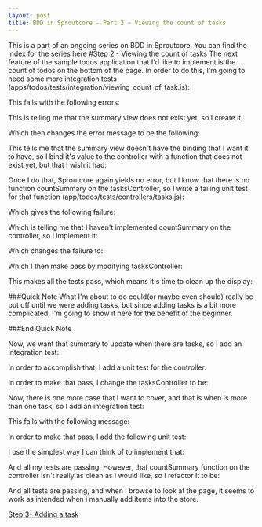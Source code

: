 ```yaml
---
layout: post
title: BDD in Sproutcore - Part 2 ~ Viewing the count of tasks
---
```

This is a part of an ongoing series on BDD in Sproutcore. You can find the index for the series [here](/2010/01/10/bdd-in-sproutcore-intro.html)
#Step 2 - Viewing the count of tasks
The next feature of the sample todos application that I'd like to implement is the count of todos on the bottom of the page. In order to do this, I'm going to need some more integration tests (apps/todos/tests/integration/viewing_count_of_task.js):

<script src="https://gist.github.com/773028.js"> </script>

This fails with the following errors:

<script src="https://gist.github.com/773034.js"> </script>

This is telling me that the summary view does not exist yet, so I create it:

<script src="https://gist.github.com/773050.js"> </script>

Which then changes the error message to be the following:

<script src="https://gist.github.com/773226.js"> </script>

This tells me that the summary view doesn't have the binding that I want it to have, so I bind it's value to the controller with a function that does not exist yet, but that I wish it had:

<script src="https://gist.github.com/773059.js"> </script>

Once I do that, Sproutcore again yields no error, but I know that there is no function countSummary on the tasksController, so I write a failing unit test for that function (app/todos/tests/controllers/tasks.js):

<script src="https://gist.github.com/773072.js"> </script>

Which gives the following failure:

<script src="https://gist.github.com/773074.js"> </script>

Which is telling me that I haven't implemented countSummary on the controller, so I implement it:

<script src="https://gist.github.com/773076.js"> </script>

Which changes the failure to:

<script src="https://gist.github.com/773079.js"> </script>

Which I then make pass by modifying tasksController:

<script src="https://gist.github.com/773083.js"> </script>

This makes all the tests pass, which means it's time to clean up the display:

<script src="https://gist.github.com/773087.js"> </script>

###Quick Note
What I'm about to do could(or maybe even should) really be put off until we were adding tasks, but since adding tasks is a bit more complicated, I'm going to show it here for the benefit of the beginner.

###End Quick Note

Now, we want that summary to update when there are tasks, so I add an integration test:

<script src="https://gist.github.com/773106.js"> </script>

In order to accomplish that, I add a unit test for the controller:

<script src="https://gist.github.com/773107.js"> </script>

In order to make that pass, I change the tasksController to be:

<script src="https://gist.github.com/773110.js"> </script>

Now, there is one more case that I want to cover, and that is when is more than one task, so I add an integration test:

<script src="https://gist.github.com/773116.js"> </script>

This fails with the following message:

<script src="https://gist.github.com/773123.js"> </script>

In order to make that pass, I add the following unit test:

<script src="https://gist.github.com/773126.js"> </script>

I use the simplest way I can think of to implement that:

<script src="https://gist.github.com/773130.js"> </script>

And all my tests are passing. However, that countSummary function on the controller isn't really as clean as I would like, so I refactor it to be:

<script src="https://gist.github.com/773134.js"> </script>

And all tests are passing, and when I browse to look at the page, it seems to work as intended when i manually add items into the store.

[Step 3- Adding a task](/2010/01/10/bdd-in-sproutcore-part-3.html)
